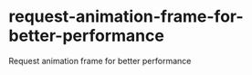 request-animation-frame-for-better-performance
==============================================

Request animation frame for better performance
